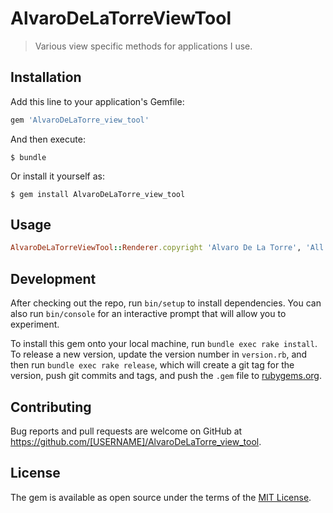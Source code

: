 # AlvaroDeLaTorreViewTool

> Various view specific methods for applications I use.

## Installation

Add this line to your application's Gemfile:

```ruby
gem 'AlvaroDeLaTorre_view_tool'
``` 

And then execute:

    $ bundle

Or install it yourself as:

    $ gem install AlvaroDeLaTorre_view_tool

## Usage
```ruby
AlvaroDeLaTorreViewTool::Renderer.copyright 'Alvaro De La Torre', 'All rights reserved'
```
## Development

After checking out the repo, run `bin/setup` to install dependencies. You can also run `bin/console` for an interactive prompt that will allow you to experiment.

To install this gem onto your local machine, run `bundle exec rake install`. To release a new version, update the version number in `version.rb`, and then run `bundle exec rake release`, which will create a git tag for the version, push git commits and tags, and push the `.gem` file to [rubygems.org](https://rubygems.org).

## Contributing

Bug reports and pull requests are welcome on GitHub at https://github.com/[USERNAME]/AlvaroDeLaTorre_view_tool.

## License

The gem is available as open source under the terms of the [MIT License](https://opensource.org/licenses/MIT).

